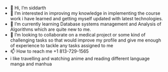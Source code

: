 - 👋 Hi, I’m siddarth
- 👀 I’m interested in improving my knowledge in implementing the course work i have learned and getting myself updated with latest technologies.
- 🌱 I’m currently learning Database systems management and Analysis of Algorithms which are quite new to me.
- 💞️ I’m looking to collaborate on a medical project or some kind of challenging tasks so that would improve my profile and give me enough of experience to tackle any tasks assigned to me
- 📫 How to reach me +1 813-729-1565
- i like travelling and watching anime and reading different language manga and manhua

<!---
sid08in4frendz/sid08in4frendz is a ✨ special ✨ repository because its `README.md` (this file) appears on your GitHub profile.
You can click the Preview link to take a look at your changes.
--->
